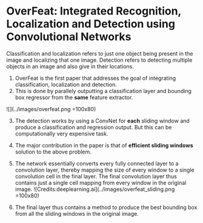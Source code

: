 # OverFeat: Integrated Recognition, Localization and Detection using Convolutional Networks

Classification and localization refers to just one object being present in the image and localizing that one image. Detection refers to detecting multiple objects in an image and also give in their locations.

1. OverFeat is the first paper that addresses the goal of integrating classification, localization and detection.
2. This is done by parallely outputting a classification layer and bounding box regressor from the **same** feature extractor.

![](../images/overfeat.png =100x80)

3. The detection works by using a ConvNet for **each** sliding window and produce a classification and regression output. But this can be computationally very expensive task.
4. The major contribution in the paper is that of **efficient sliding windows** solution to the above problem.
5. The network essentially converts every fully connected layer to a convolution layer, thereby mapping the size of every window to a single convolution cell in the final layer. The final convolution layer thus contains just a single cell mapping from every window in the original image.
![Credits:deeplearning.ai](../images/overfeat_sliding.png =100x80)

6. The final layer thus contains a method to produce the best bounding box from all the sliding windows in the original image.